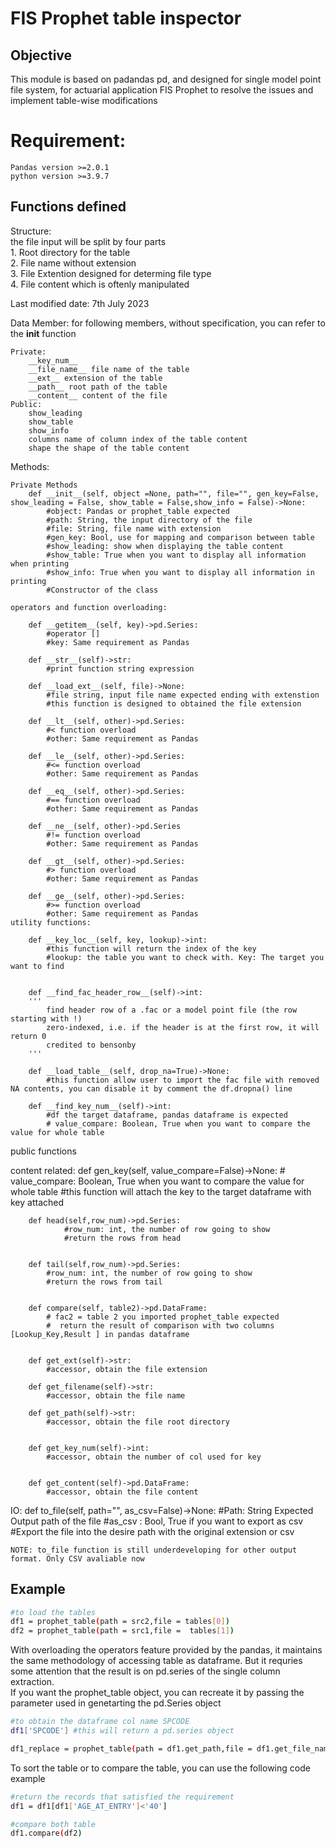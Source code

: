 # FIS Prophet table inspector

## Objective

This module is based on padandas pd, and designed for single model point file system, for actuarial application  FIS Prophet  to resolve the issues and implement table-wise modifications

# Requirement:
    Pandas version >=2.0.1
    python version >=3.9.7

## Functions defined

Structure:</br>
    the file input will be split by four parts</br>
    1. Root directory for the table</br>
    2. File name without extension</br>
    3. File Extention  designed for determing file type</br>
    4. File content  which is oftenly  manipulated</br>


Last modified date: 7th July 2023
    
Data Member:
    for following members, without specification, you can refer to the __init__ function

    Private:
        __key_num__ 
        __file_name__ file name of the table
        __ext__ extension of the table
        __path__ root path of the table
        __content__ content of the file
    Public:
        show_leading
        show_table
        show_info
        columns name of column index of the table content 
        shape the shape of the table content 


Methods:    
    
    Private Methods
        def __init__(self, object =None, path="", file="", gen_key=False, show_leading = False, show_table = False,show_info = False)->None:
            #object: Pandas or prophet_table expected
            #path: String, the input directory of the file
            #file: String, file name with extension 
            #gen_key: Bool, use for mapping and comparison between table
            #show_leading: show when displaying the table content
            #show_table: True when you want to display all information when printing
            #show_info: True when you want to display all information in printing 
            #Constructor of the class

    operators and function overloading:

        def __getitem__(self, key)->pd.Series:
            #operator []
            #key: Same requirement as Pandas

        def __str__(self)->str:
            #print function string expression
        
        def __load_ext__(self, file)->None:
            #file string, input file name expected ending with extenstion
            #this function is designed to obtained the file extension

        def __lt__(self, other)->pd.Series:
            #< function overload
            #other: Same requirement as Pandas
        
        def __le__(self, other)->pd.Series:
            #<= function overload
            #other: Same requirement as Pandas
        
        def __eq__(self, other)->pd.Series:
            #== function overload
            #other: Same requirement as Pandas
        
        def __ne__(self, other)->pd.Series
            #!= function overload
            #other: Same requirement as Pandas

        def __gt__(self, other)->pd.Series:
            #> function overload
            #other: Same requirement as Pandas

        def __ge__(self, other)->pd.Series:
            #>= function overload
            #other: Same requirement as Pandas
    utility functions:
    
        def __key_loc__(self, key, lookup)->int:
            #this function will return the index of the key
            #lookup: the table you want to check with. Key: The target you want to find

          
        def __find_fac_header_row__(self)->int:
        '''
            find header row of a .fac or a model point file (the row starting with !)
            zero-indexed, i.e. if the header is at the first row, it will return 0
            credited to bensonby
        '''

        def __load_table__(self, drop_na=True)->None:
            #this function allow user to import the fac file with removed NA contents, you can disable it by comment the df.dropna() line

        def __find_key_num__(self)->int:
            #df the target dataframe, pandas dataframe is expected
            # value_compare: Boolean, True when you want to compare the value for whole table

public functions

content related:
        def gen_key(self, value_compare=False)->None:
            # value_compare: Boolean, True when you want to compare the value for whole table
            #this function will attach the key to the  target dataframe with key attached
                       

        def head(self,row_num)->pd.Series:
                #row_num: int, the number of row going to show
                #return the rows from head
        
        
        def tail(self,row_num)->pd.Series:
            #row_num: int, the number of row going to show
            #return the rows from tail


        def compare(self, table2)->pd.DataFrame:
            # fac2 = table 2 you imported prophet_table expected
            #  return the result of comparison with two columns [Lookup_Key,Result ] in pandas dataframe

        
        def get_ext(self)->str:
            #accessor, obtain the file extension
        
        def get_filename(self)->str:
            #accessor, obtain the file name

        def get_path(self)->str:
            #accessor, obtain the file root directory


        def get_key_num(self)->int:
            #accessor, obtain the number of col used for key


        def get_content(self)->pd.DataFrame:
            #accessor, obtain the file content

IO:
    def to_file(self, path="", as_csv=False)->None:
        #Path: String Expected Output path of the file
        #as_csv : Bool, True if you want to export as csv
        #Export the file into the desire path with the original extension or csv

    NOTE: to_file function is still underdeveloping for other output format. Only CSV avaliable now

## Example

```sh
#to load the tables
df1 = prophet_table(path = src2,file = tables[0])
df2 = prophet_table(path = src1,file =  tables[1])
```

With overloading the operators feature provided by the pandas, it maintains the same methodology of accessing table as dataframe. But it requries some attention that the result is on pd.series of the single column extraction. </br>If you want the prophet_table object, you can recreate it by passing the parameter used in genetarting the pd.Series object

```sh
#to obtain the dataframe col name SPCODE
df1['SPCODE'] #this will return a pd.series object

df1_replace = prophet_table(path = df1.get_path,file = df1.get_file_name()+df1.get_ext())

```

To sort the table or to compare the table, you can use the following code example

```sh
#return the records that satisfied the requirement
df1 = df1[df1['AGE_AT_ENTRY']<'40']

#compare both table
df1.compare(df2)
```
